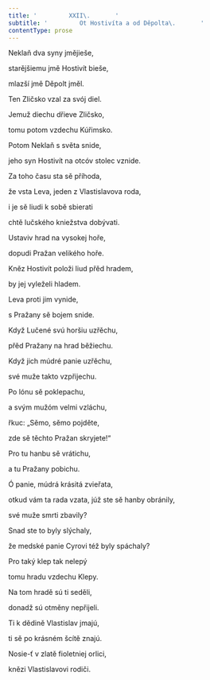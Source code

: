 ```yaml
---
title: '         XXII\.       '
subtitle: '         Ot Hostivíta a od Děpolta\.       '
contentType: prose
---
```


<section>

Neklaň dva syny jmějieše,

starějšiemu jmě Hostivít bieše,

mlazší jmě Děpolt jměl.

Ten Zličsko vzal za svój diel.

Jemuž diechu dřieve Zličsko,

tomu potom vzdechu Kúřimsko.

Potom Neklaň s světa snide,

jeho syn Hostivít na otcóv stolec vznide.

Za toho času sta sě příhoda,

že vsta Leva, jeden z Vlastislavova roda,

i je sě liudi k sobě sbierati

chtě lučského kniežstva dobývati.

Ustaviv hrad na vysokej hoře,

dopudi Pražan velikého hoře.

Kněz Hostivít položi liud přěd hradem,

by jej vyleželi hladem.

Leva proti jim vynide,

s Pražany sě bojem snide.

Když Lučené svú horšiu uzřěchu,

přěd Pražany na hrad běžiechu.

Když jich múdré panie uzřěchu,

své muže takto vzpřijechu.

Po lónu sě poklepachu,

a svým mužóm velmi vzláchu,

řkuc: „Sěmo, sěmo pojděte,

zde sě těchto Pražan skryjete!“

Pro tu hanbu sě vrátichu,

a tu Pražany pobichu.

Ó panie, múdrá krásitá zvieřata,

otkud vám ta rada vzata, júž ste sě hanby obránily,

své muže smrti zbavily?

Snad ste to byly slýchaly,

že medské panie Cyrovi též byly spáchaly?

Pro taký klep tak nelepý

tomu hradu vzdechu Klepy.

Na tom hradě sú ti seděli,

donadž sú otměny nepřijeli.

Ti k dědině Vlastislav jmajú,

ti sě po krásném šcítě znajú.

Nosie-ť v zlatě fioletniej orlici,

knězi Vlastislavovi rodiči.

</section>
